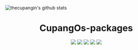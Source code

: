 ![thecupangin's github stats](https://github-readme-stats.vercel.app/api?username=thecupangin&hide=["issues","prs"]&show_icons=true&theme=tokyonight&langs_count=1)
<div align="center">
<h1 align="center">CupangOs-packages</h1>
<img src="https://img.shields.io/github/issues/thecupangin/cupang?color=green">
<img src="https://img.shields.io/github/stars/thecupangin/cupang?color=yellow">
<img src="https://img.shields.io/github/forks/thecupangin/cupang?color=orange">
<img src="https://img.shields.io/github/license/thecupangin/cupang?color=ff69b4">
<img src="https://img.shields.io/github/languages/code-size/thecupangin/cupang?color=blueviolet">
</div>

